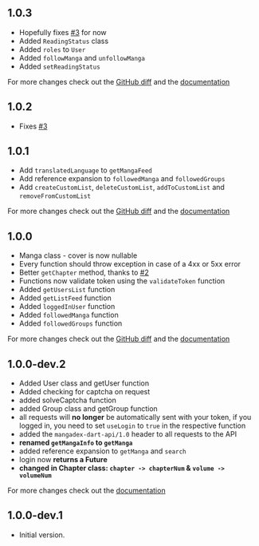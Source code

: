## 1.0.3
- Hopefully fixes [#3](https://github.com/hernikplays/mangadex-dart-api/issues/3) for now
- Added `ReadingStatus` class
- Added `roles` to `User`
- Added `followManga` and `unfollowManga`
- Added `setReadingStatus`

For more changes check out the [GitHub diff](https://github.com/hernikplays/mangadex-dart-api/compare/290764345e61dc9906c41dc7f24c5caeb690b808..714c1668d0891a6dabda064b0e788f8b1d6ac84b) and the [documentation][doc]

## 1.0.2
- Fixes [#3](https://github.com/hernikplays/mangadex-dart-api/issues/3)

## 1.0.1
- Add `translatedLanguage` to `getMangaFeed`
- Add reference expansion to `followedManga` and `followedGroups`
- Add `createCustomList`, `deleteCustomList`, `addToCustomList` and `removeFromCustomList`

For more changes check out the [GitHub diff](https://github.com/hernikplays/mangadex-dart-api/compare/d4edb8eb8e40e5b0f0a16cc53031728d988fb3c7..44e5bd1601116fdf38292db6dc9cdf2e1f9ab75a) and the [documentation][doc]

## 1.0.0
- Manga class - cover is now nullable
- Every function should throw exception in case of a 4xx or 5xx error
- Better `getChapter` method, thanks to [#2](https://github.com/hernikplays/mangadex-dart-api/pull/2)
- Functions now validate token using the `validateToken` function
- Added `getUsersList` function
- Added `getListFeed` function
- Added `loggedInUser` function
- Added `followedManga` function
- Added `followedGroups` function


For more changes check out the [GitHub diff](https://github.com/hernikplays/mangadex-dart-api/compare/1.0.0-dev2...1.0.0) and the [documentation][doc]
## 1.0.0-dev.2
- Added User class and getUser function
- Added checking for captcha on request
- added solveCaptcha function
- added Group class and getGroup function
- all requests will **no longer** be automatically sent with your token, if you logged in, you need to set `useLogin` to `true` in the respective function
- added the `mangadex-dart-api/1.0` header to all requests to the API
- **renamed `getMangaInfo` to `getManga`**
- added reference expansion to `getManga` and `search`
- login now **returns a Future**
- **changed in Chapter class: `chapter -> chapterNum` & `volume -> volumeNum`**

For more changes check out the [documentation][doc]

## 1.0.0-dev.1

- Initial version.

[doc]: https://pub.dev/documentation/mangadex_api/latest/
